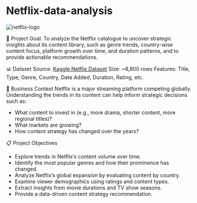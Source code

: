 # Netflix-data-analysis

![netflix-logo](https://github.com/user-attachments/assets/136aeefe-b5cf-4582-acde-a7883d1bae85)

🧠 Project Goal:
To analyze the Netflix catalogue to uncover strategic insights about its content library, such as genre trends, country-wise content focus, platform growth over time, and duration patterns, and to provide actionable recommendations.

📊 Dataset
Source: [Kaggle Netflix Dataset](https://www.kaggle.com/datasets/shivamb/netflix-shows)
Size: ~8,800 rows
Features: Title, Type, Genre, Country, Date Added, Duration, Rating, etc.

💼 Business Context
Netflix is a major streaming platform competing globally. Understanding the trends in its content can help inform strategic decisions such as:
- What content to invest in (e.g., more drama, shorter content, more regional titles)?
- What markets are growing?
- How content strategy has changed over the years?

📋 Project Objectives
- Explore trends in Netflix’s content volume over time.
- Identify the most popular genres and how their prominence has changed.
- Analyze Netflix’s global expansion by evaluating content by country.
- Examine viewer demographics using ratings and content types.
- Extract insights from movie durations and TV show seasons.
- Provide a data-driven content strategy recommendation.
